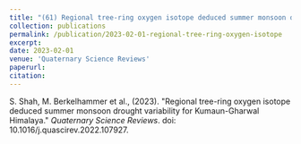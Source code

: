 ```yaml
---
title: "(61) Regional tree-ring oxygen isotope deduced summer monsoon drought variability for Kumaun-Gharwal Himalaya"
collection: publications
permalink: /publication/2023-02-01-regional-tree-ring-oxygen-isotope
excerpt:
date: 2023-02-01
venue: 'Quaternary Science Reviews'
paperurl:
citation:
---
```


S. Shah, M. Berkelhammer et al., (2023). "Regional tree-ring oxygen isotope deduced summer monsoon drought variability for Kumaun-Gharwal Himalaya." <i>Quaternary Science Reviews</i>. doi: 10.1016/j.quascirev.2022.107927.
